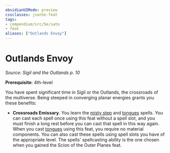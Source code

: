 ```yaml
---
obsidianUIMode: preview
cssclasses: json5e-feat
tags:
- compendium/src/5e/sato
- feat
aliases: ["Outlands Envoy"]
---
```

# Outlands Envoy
*Source: Sigil and the Outlands p. 10*  

**Prerequisite**: 4th-level

You have spent significant time in Sigil or the Outlands, the crossroads of the multiverse. Being steeped in converging planar energies grants you these benefits:

- **Crossroads Emissary.** You learn the [misty step](2-Mechanics/CLI/spells/misty-step.md) and [tongues](2-Mechanics/CLI/spells/tongues.md) spells. You can cast each spell once using this feat without a spell slot, and you must finish a long rest before you can cast that spell in this way again. When you cast [tongues](2-Mechanics/CLI/spells/tongues.md) using this feat, you require no material components. You can also cast these spells using spell slots you have of the appropriate level. The spells' spellcasting ability is the one chosen when you gained the Scion of the Outer Planes feat.